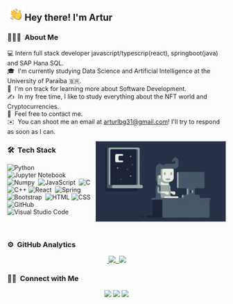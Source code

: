 <img alt="Night Coding" src="./assets/Hand%20Wave.gif" width='40' align="left"/><h2>Hey there! I'm Artur</h2>

<!-- ## 👋 &nbsp;Hey there! I'm Artur -->

### 👨🏻‍💻 &nbsp;About Me

:computer:  Intern full stack developer javascript/typescrip(react), springboot(java) and SAP Hana SQL.\
🎓 &nbsp;I'm currently studying Data Science and Artificial Intelligence at the University of Paraíba :brazil:.\
🌱 &nbsp;I'm on track for learning more about Software Development.\
✍️ &nbsp;In my free time, I like to study everything about the NFT world and Cryptocurrencies.\
💬 &nbsp;Feel free to contact me.\
✉️ &nbsp;You can shoot me an email at arturlbg31@gmail.com! I'll try to respond as soon as I can.

<img alt="Night Coding" src="https://raw.githubusercontent.com/AVS1508/AVS1508/master/assets/Night-Coding.gif" align="right"/>

### 🛠 &nbsp;Tech Stack 

![Python](https://img.shields.io/badge/-Python-05122A?style=flat&logo=python)&nbsp;
![Jupyter Notebook](https://img.shields.io/badge/-Jupyter%20Notebook-05122A?style=flat&logo=jupyter)&nbsp;
![Numpy](https://img.shields.io/badge/-Numpy-05122A?style=flat&logo=numpy)&nbsp;
![JavaScript](https://img.shields.io/badge/-JavaScript-05122A?style=flat&logo=javascript)&nbsp;
![C](https://img.shields.io/badge/-C-05122A?style=flat&logo=C&logoColor=A8B9CC)&nbsp;
![C++](https://img.shields.io/badge/-C++-05122A?style=flat&logo=C%2B%2B&logoColor=00599C)
![React](https://img.shields.io/badge/-React-05122A?style=flat&logo=react)&nbsp;
![Spring](https://img.shields.io/badge/spring-%236DB33F.svg?style=for-the-badge&logo=spring&logoColor=black)
![Bootstrap](https://img.shields.io/badge/-Bootstrap-05122A?style=flat&logo=bootstrap&logoColor=563D7C)&nbsp;
![HTML](https://img.shields.io/badge/-HTML-05122A?style=flat&logo=HTML5)
![CSS](https://img.shields.io/badge/-CSS-05122A?style=flat&logo=CSS3&logoColor=1572B6)&nbsp;
![GitHub](https://img.shields.io/badge/-GitHub-05122A?style=flat&logo=github)&nbsp;
![Visual Studio Code](https://img.shields.io/badge/-Visual%20Studio%20Code-05122A?style=flat&logo=visual-studio-code&logoColor=007ACC)&nbsp;
<br>
<br>
<br>

### ⚙️ &nbsp;GitHub Analytics

<p align="center">
<a href="https://github.com/arturlbg">
  &nbsp<img height="160em" src="https://github-readme-stats-eight-theta.vercel.app/api?username=arturlbg&show_icons=true&theme=algolia&include_all_commits=true&count_private=true"/>
  &nbsp<img height="160em" src="https://github-readme-stats-eight-theta.vercel.app/api/top-langs/?username=arturlbg&layout=compact&langs_count=8&theme=algolia"/>
</a>
</p>

### 🤝🏻 &nbsp;Connect with Me
<p align="center">
<a href="https://linkedin.com/in/arturlbg"><img src="https://img.shields.io/badge/-Artur%20Luis-0077B5?style=flat&logo=Linkedin&logoColor=white"/></a>
<a href="mailto:arturlbg31@gmail.com"><img src="https://img.shields.io/badge/-arturlbg31@gmail.com-D14836?style=flat&logo=Gmail&logoColor=white"/></a>
<a href="https://instagram.com/arturluis7"><img src="https://img.shields.io/badge/-@arturluis7-E4405F?style=flat&logo=Instagram&logoColor=white"/></a>
</p>
